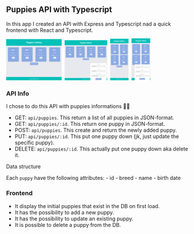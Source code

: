 ## Puppies API with Typescript

In this app I created an API with Express and Typescript nad a quick frontend with React and Typescript.

<img src="/Screenshot Web 1 - Card Gallery.jpg" alt="Screenshot Web" title="Screenshot Web" width="30%" height="30%"/> &nbsp;<img src="/Screenshot Web - Card Gallery.jpg" alt="Screenshot Web" title="Screenshot Web" width="23%" height="23%"/> &nbsp;<img src="/Screenshot Mobile - Card Gallery.jpg" alt="Screenshot Mobile" title="Screenshot Web" width="10%" height="10%"/> &nbsp;<img src="/Screenshot Mobile 2 - Card Gallery.jpg" alt="Screenshot Mobile" title="Screenshot Web" width="10%" height="10%"/>

### API Info

I chose to do this API with puppies informations 🐶💓

- GET: `api/puppies`. This return a list of all puppies in JSON-format.
- GET: `api/puppies/:id`. This return one puppy in JSON-format.
- POST: `api/puppies`. This create and return the newly added puppy.
- PUT: `api/puppies/:id`. This put one puppy down (jk, just update the specific puppy).
- DELETE: `api/puppies/:id`. This actually put one puppy down aka delete it.

Data structure

Each `puppy` have the following attributes: 
    - id
    - breed
    - name
    - birth date

### Frontend

- It display the initial puppies that exist in the DB on first load.
- It has the possibility to add a new puppy.
- It has the possibility to update an existing puppy.
- It is possible to delete a puppy from the DB.
